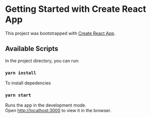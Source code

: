 # Getting Started with Create React App

This project was bootstrapped with [Create React App](https://github.com/facebook/create-react-app).

## Available Scripts

In the project directory, you can run:

### `yarn install`

To install depedencies

### `yarn start`

Runs the app in the development mode.\
Open [http://localhost:3000](http://localhost:3000) to view it in the browser.
